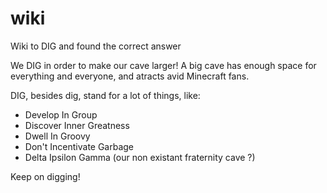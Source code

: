 # wiki
Wiki to DIG and found the correct answer

We DIG in order to make our cave larger! A big cave has enough space for everything and everyone, and atracts avid Minecraft fans.

DIG, besides dig, stand for a lot of things, like:
* Develop In Group
* Discover Inner Greatness
* Dwell In Groovy
* Don't Incentivate Garbage
* Delta Ipsilon Gamma (our non existant fraternity cave ?)

Keep on digging!
